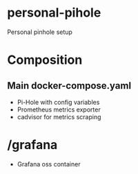 # personal-pihole
Personal pinhole setup

# Composition

## Main docker-compose.yaml

- Pi-Hole with config variables
- Prometheus metrics exporter
- cadvisor for metrics scraping

# /grafana
- Grafana oss container
